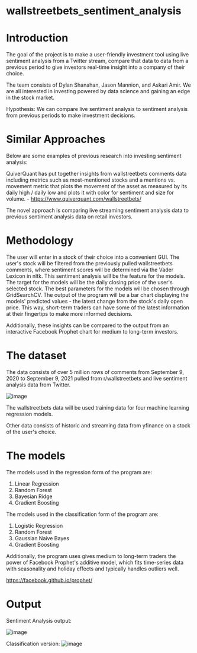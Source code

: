 # wallstreetbets_sentiment_analysis

# Introduction
The goal of the project is to make a user-friendly investment tool using live sentiment analysis from a Twitter stream, compare that data to data from a previous period to give investors real-time insight into a company of their choice.  

The team consists of Dylan Shanahan, Jason Mannion, and Askari Amir.  We are all interested in investing powered by data science and gaining an edge in the stock market.  

Hypothesis: We can compare live sentiment analysis to sentiment analysis from previous periods to make investment decisions.

# Similar Approaches
Below are some examples of previous research into investing sentiment analysis:

QuiverQuant has put together insights from wallstreetbets comments data including metrics such as most-mentioned stocks and a mentions vs. movement metric that plots the movement of the asset as measured by its daily high / daily low and plots it with color for sentiment and size for volume. - https://www.quiverquant.com/wallstreetbets/

The novel approach is comparing live streaming sentiment analysis data to previous sentiment analysis data on retail investors.

# Methodology
The user will enter in a stock of their choice into a convenient GUI.  The user's stock will be filtered from the previously pulled wallstreetbets comments, where sentiment scores will be determined via the Vader Lexicon in nltk.  This sentiment analysis will be the feature for the models.  The target for the models will be the daily closing price of the user's selected stock.  The best parameters for the models will be chosen through GridSearchCV.  The output of the program will be a bar chart displaying the models' predicted values - the latest change from the stock's daily open price.  This way, short-term traders can have some of the latest information at their fingertips to make more informed decisions.

Additionally, these insights can be compared to the output from an interactive Facebook Prophet chart for medium to long-term investors. 

# The dataset
The data consists of over 5 million rows of comments from September 9, 2020 to September 9, 2021 pulled from r/wallstreetbets and live sentiment analysis data from Twitter.


![image](https://user-images.githubusercontent.com/62728362/140200866-52323ee4-bd5f-42bc-b61a-310c9fe4e619.png)

The wallstreetbets data will be used training data for four machine learning regression models.

Other data consists of historic and streaming data from yfinance on a stock of the user's choice.

# The models
The models used in the regression form of the program are:
1. Linear Regression
2. Random Forest
3. Bayesian Ridge
4. Gradient Boosting

The models used in the classification form of the program are:
1. Logistic Regression
2. Random Forest
3. Gaussian Naive Bayes
4. Gradient Boosting

Additionally, the program uses gives medium to long-term traders the power of Facebook Prophet's additive model, which fits time-series data with seasonality and holiday effects and typically handles outliers well. 

https://facebook.github.io/prophet/

# Output
Sentiment Analysis output:

![image](https://user-images.githubusercontent.com/62728362/142792249-c0599bc7-6f99-419a-882b-fbf1076e7048.png)


Classification version:
![image](https://user-images.githubusercontent.com/62728362/144310061-b7ab651c-ad97-4ac7-9eb1-bb8fe1635de9.png)




